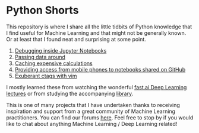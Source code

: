 # Python Shorts

This repository is where I share all the little tidbits of Python knowledge that I find useful for Machine Learning and that might not be generally known. Or at least that I found neat and surprising at some point.

1. [Debugging inside Jupyter Notebooks](https://radekosmulski.github.io/python_shorts/debugging_inside_jupyter_notebooks.html)
2. [Passing data around](https://radekosmulski.github.io/python_shorts/passing_data_around.html)
3. [Caching expensive calculations](https://radekosmulski.github.io/python_shorts/caching_expensive_calculations.html)
4. [Providing access from mobile phones to notebooks shared on GitHub](https://radekosmulski.github.io/python_shorts/provide_access_to_notebooks_from_mobile_phones.html)
5. [Exuberant ctags with vim](https://radekosmulski.github.io/python_shorts/exuberant_ctags_with_vim.html)

I mostly learned these from watching the wonderful [fast.ai Deep Learning lectures](http://course.fast.ai/) or from studying the accompanying [library](https://github.com/fastai/fastai).

This is one of many projects that I have undertaken thanks to receiving inspiration and support from a great community of Machine Learning practitioners. You can find our forums [here](http://forums.fast.ai/). Feel free to stop by if you would like to chat about anything Machine Learning / Deep Learning related!
